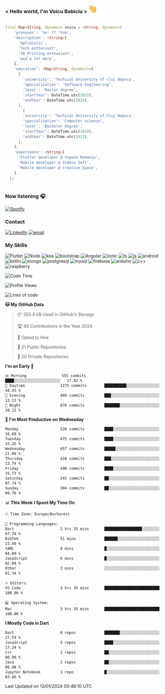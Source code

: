 ### < Hello world, I'm **Voicu Babiciu** > <img src="https://raw.githubusercontent.com/ABSphreak/ABSphreak/master/gifs/Hi.gif" width="30px"/>

```dart

final Map<String, dynamic> voicu = <String, dynamic>{
    'pronouns': 'he' ?? 'him',
    'description': <String>[
      'Optimistic',
      'Tech enthusiast',
      '3D Printing enthusiast',
      'and a lot more',
    ],
    'education': <Map<String, dynamic>>[
      {
        'university': 'Techical University of Cluj Napoca',
        'specialization': 'Software Engineering',
        'level': 'Master degree',
        'startYear': DateTime.utc(2022),
        'endYear': DateTime.utc(2024),
      },
        {
        'university': 'Techical University of Cluj Napoca',
        'specialization': 'Computer science',
        'level': 'Bachelor degree',
        'startYear': DateTime.utc(2018),
        'endYear': DateTime.utc(2022),
      },
    ],
    'experience': <String>[
      'Flutter developer @ Yopeso Romania',
      'Mobile developer @ Indeco Soft',
      'Mobile developer @ Creative Space',
    ]
  };
  
```
### Now listening 🎧
[![Spotify](https://voicubabiciu.vercel.app/api/spotify)](https://open.spotify.com/user/vbfx10)

### Contact
[![LinkedIn](https://img.shields.io/badge/linkedin-0A66C2?style=for-the-badge&logo=linkedin&logoColor=white)](https://www.linkedin.com/in/voicu-b-b28860131/)
[![email](https://img.shields.io/badge/email%20me-EA4335?style=for-the-badge&logo=gmail&logoColor=white)](mailto:voicubabiciu@gmail.com)

### My Skills


![Flutter](https://img.shields.io/badge/flutter-02569B?style=for-the-badge&logo=flutter)
![Node](https://img.shields.io/badge/node.js-339933?style=for-the-badge&logo=node.js&logoColor=white)
![koa](https://img.shields.io/badge/Koa.js-404D59?style=for-the-badge)
![bootstrap](https://img.shields.io/badge/Bootstrap-563D7C?style=for-the-badge&logo=bootstrap&logoColor=white)
![Angular](https://img.shields.io/badge/angular-DD0031?style=for-the-badge&logo=angular&logoColor=white)
![Ionic](https://img.shields.io/badge/Ionic-3880FF?style=for-the-badge&logo=ionic&logoColor=white)
![ts](https://img.shields.io/badge/Typescript-3178C6?style=for-the-badge&logo=typescript&logoColor=white)
![js](https://img.shields.io/badge/javascript-F7DF1E?style=for-the-badge&logo=javascript&logoColor=black)
![android](https://img.shields.io/badge/Android-36f991?style=for-the-badge&logo=android&logoColor=black)
![kotlin](https://img.shields.io/badge/kotlin-0095D5?style=for-the-badge&logo=kotlin&logoColor=white)
![mongo](https://img.shields.io/badge/mongodb-47A248?style=for-the-badge&logo=mongodb&logoColor=white)
![postgresql](https://img.shields.io/badge/PostgreSQL-4169E1?style=for-the-badge&logo=PostgreSQL&logoColor=white)
![mysql](https://img.shields.io/badge/mysql-4479A1?style=for-the-badge&logo=MySQL&logoColor=white)
![firebase](https://img.shields.io/badge/firebase-FFCA28?style=for-the-badge&logo=firebase&logoColor=black)
![arduino](https://img.shields.io/badge/arduino-00979D?style=for-the-badge&logo=arduino&logoColor=white)
![c++](https://img.shields.io/badge/C++-00599C?style=for-the-badge&logo=Cplusplus&logoColor=white)
![raspberry](https://img.shields.io/badge/raspberrypi-A22846?style=for-the-badge&logo=raspberrypi&logoColor=white)

<!--START_SECTION:waka-->
![Code Time](http://img.shields.io/badge/Code%20Time-1%2C381%20hrs%2023%20mins-blue)

![Profile Views](http://img.shields.io/badge/Profile%20Views-1-blue)

![Lines of code](https://img.shields.io/badge/From%20Hello%20World%20I%27ve%20Written-21.2%20million%20lines%20of%20code-blue)

**🐱 My GitHub Data** 

> 📦 355.4 kB Used in GitHub's Storage 
 > 
> 🏆 48 Contributions in the Year 2024
 > 
> 💼 Opted to Hire
 > 
> 📜 21 Public Repositories 
 > 
> 🔑 20 Private Repositories 
 > 
**I'm an Early 🐤** 

```text
🌞 Morning                555 commits         ████░░░░░░░░░░░░░░░░░░░░░   17.82 % 
🌆 Daytime                1275 commits        ██████████░░░░░░░░░░░░░░░   40.93 % 
🌃 Evening                409 commits         ███░░░░░░░░░░░░░░░░░░░░░░   13.13 % 
🌙 Night                  876 commits         ███████░░░░░░░░░░░░░░░░░░   28.12 % 
```
📅 **I'm Most Productive on Wednesday** 

```text
Monday                   520 commits         ████░░░░░░░░░░░░░░░░░░░░░   16.69 % 
Tuesday                  475 commits         ████░░░░░░░░░░░░░░░░░░░░░   15.25 % 
Wednesday                657 commits         █████░░░░░░░░░░░░░░░░░░░░   21.09 % 
Thursday                 428 commits         ███░░░░░░░░░░░░░░░░░░░░░░   13.74 % 
Friday                   490 commits         ████░░░░░░░░░░░░░░░░░░░░░   15.73 % 
Saturday                 241 commits         ██░░░░░░░░░░░░░░░░░░░░░░░   07.74 % 
Sunday                   304 commits         ██░░░░░░░░░░░░░░░░░░░░░░░   09.76 % 
```


📊 **This Week I Spent My Time On** 

```text
🕑︎ Time Zone: Europe/Bucharest

💬 Programming Languages: 
Dart                     2 hrs 25 mins       █████████████████░░░░░░░░   67.39 % 
BibTeX                   51 mins             ██████░░░░░░░░░░░░░░░░░░░   23.89 % 
YAML                     8 mins              █░░░░░░░░░░░░░░░░░░░░░░░░   04.09 % 
JavaScript               6 mins              █░░░░░░░░░░░░░░░░░░░░░░░░   02.89 % 
Other                    2 mins              ░░░░░░░░░░░░░░░░░░░░░░░░░   01.34 % 

🔥 Editors: 
VS Code                  3 hrs 35 mins       █████████████████████████   100.00 % 

💻 Operating System: 
Mac                      3 hrs 35 mins       █████████████████████████   100.00 % 
```

**I Mostly Code in Dart** 

```text
Dart                     8 repos             ███████░░░░░░░░░░░░░░░░░░   27.59 % 
JavaScript               5 repos             ████░░░░░░░░░░░░░░░░░░░░░   17.24 % 
C++                      2 repos             ██░░░░░░░░░░░░░░░░░░░░░░░   06.90 % 
Java                     2 repos             ██░░░░░░░░░░░░░░░░░░░░░░░   06.90 % 
Jupyter Notebook         1 repo              █░░░░░░░░░░░░░░░░░░░░░░░░   03.45 % 
```




 Last Updated on 13/01/2024 00:46:10 UTC
<!--END_SECTION:waka-->


